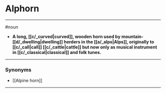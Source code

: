 # Alphorn
---
#noun
- **A long, [[c/_curved|curved]], wooden horn used by mountain-[[d/_dwelling|dwelling]] herders in the [[a/_alps|Alps]], originally to [[c/_call|call]] [[c/_cattle|cattle]] but now only as musical instrument in [[c/_classical|classical]] and folk tunes.**
---
### Synonyms
- [[Alpine horn]]
---
